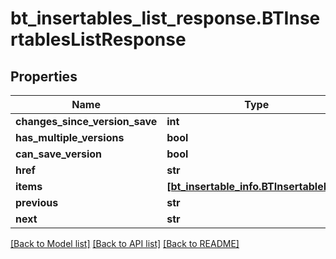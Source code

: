 # bt_insertables_list_response.BTInsertablesListResponse

## Properties
Name | Type | Description | Notes
------------ | ------------- | ------------- | -------------
**changes_since_version_save** | **int** |  | [optional] 
**has_multiple_versions** | **bool** |  | [optional] 
**can_save_version** | **bool** |  | [optional] 
**href** | **str** |  | [optional] 
**items** | [**[bt_insertable_info.BTInsertableInfo]**](BTInsertableInfo.md) |  | [optional] 
**previous** | **str** |  | [optional] 
**next** | **str** |  | [optional] 

[[Back to Model list]](../README.md#documentation-for-models) [[Back to API list]](../README.md#documentation-for-api-endpoints) [[Back to README]](../README.md)



